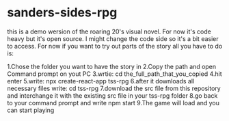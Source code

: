 # sanders-sides-rpg

this is a demo wersion of the roaring 20's visual novel. For now it's code heavy but it's open source. I might change the code side so it's a bit easier to access. For now if you want to try out parts of the story all you have to do is:

1.Chose the folder you want to have the story in
2.Copy the path and open Command prompt on yout PC
3.wrtie: cd the_full_path_that_you_copied 
4.hit enter
5.write: npx create-react-app tss-rpg
6.after it downloads all necessary files write: cd tss-rpg
7.download the src file from this repository and interchange it with the existing src file in your tss-rpg folder
8.go back to your command prompt and write npm start
9.The game will load and you can start playing
